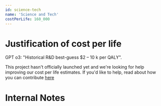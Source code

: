 ```yaml
---
id: science-tech
name: 'Science and Tech'
costPerLife: 160_000
---
```


# Justification of cost per life

GPT o3: "Historical R&D best-guess $2 – 10 k per QALY".

This project hasn't officially launched yet and we're looking for help improving our cost per life estimates.
If you'd like to help, read about how you can contribute [here](https://github.com/impactlist/impactlist/blob/master/CONTRIBUTING.md)

# Internal Notes
